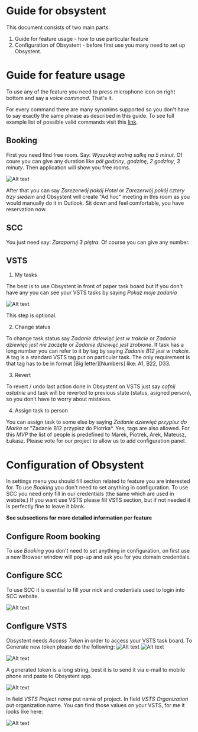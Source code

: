 # Guide for obsystent
This document consists of two main parts:
1. Guide for feature usage - how to use particular feature
2. Configuration of Obsystent - before first use you many need to set up Obsystent.

# Guide for feature usage

To use any of the feature you need to press microphone icon on right bottom and say a *voice command*.
That's it.


For every command there are many synonims supported so you don't have to say exactly the same phrase as described in this guide. To see full example list of possible valid commands visit this [link](https://gist.github.com/brokuene/844a9c34cee97552e2fc5545e30350d0).

## Booking
First you need find free room. Say: *Wyszukaj wolną salkę na 5 minut*. Of coure you can give any duration like *pół godziny*, *godzinę*, *2 godziny*, *3 minuty*.
Then application will show you free rooms.

![Alt text](img/booking1.png?raw=true "Title")

After that you can say *Zarezerwój pokój Hotel* or *Zarezerwój pokój cztery trzy siedem* and Obsystent will create "Ad hoc" meeting in this room as you would manually do it in Outlook. Sit down and feel comfortable, you have reservation now.

## SCC
You just need say: *Zaraportuj 3 piętra*. Of course you can give any number.

## VSTS

1. My tasks

The best is to use Obsystent in front of paper task board but if you don't have any you can see your VSTS tasks by saying *Pokaż moje zadania*

![Alt text](img/vsts1.png?raw=true "Title")

This step is optional.

2. Change status

To change task status say *Zadanie dziewięć jest w trakcie* or *Zadanie dziewięć jest nie zaczęte* or *Zadanie dziewięć jest zrobione*.
If task has a long number you can refer to it by tag by saying *Zadanie B12 jest w trakcie*.
A tag is a standard VSTS tag put on particular task. The only requirement is that tag has to be in format [Big letter][Numbers] like: A1, B22, D33.

3. Revert

To revert / undo last action done in Obsystent on VSTS just say *cofnij ostatnie* and task will be reverted to previous state (status, asigned person), so you don't have to worry about mistakes.

4. Assign task to person

You can assign task to some else by saying *Zadanie dziewięć przypisz do Marka* or "Zadanie B12 przypisz do Piotrka*. Yes, tags are also allowed. For this *MVP* the list of people is predefined to Marek, Piotrek, Arek, Mateusz, Łukasz. Please vote for our project to allow us to add configuration panel.


# Configuration of Obsystent
In settings menu you should fill section related to feature you are interested for.
To use *Booking* you don't need to set anything in configuration.
To use SCC you need only fill in our credentials (the same which are used in website.)
If you want use VSTS please fill VSTS section, but if not needed it is perfectly fine to leave it blank.

**See subsections for more detailed information per feature**

## Configure Room booking
To use *Booking* you don't need to set anything in configuration, on first use a new Browser window will pop-up and ask you for you domain credentials.

## Configure SCC
To use SCC it is esential to fill your nick and credentials used to login into SCC website.

![Alt text](img/ob2.png?raw=true "Title")

## Configure VSTS
Obsystent needs *Access Token* in order to access your VSTS task board. 
To Generate new token please do the following:
![Alt text](img/vstsConfig1.png?raw=true "Title")
![Alt text](img/vstsConfig2.png?raw=true "Title")

![Alt text](img/vstsConfig3.png?raw=true "Title")

A generated token is a long string, best it is to send it via e-mail to mobile phone and paste to Obsystent app.

![Alt text](img/ob1.png?raw=true "Title")

In field *VSTS Project name* put name of project.
In field *VSTS Organization* put organization name.
You can find those values on your VSTS, for me it looks like here:

![Alt text](img/vstsConfig4.png?raw=true "Title")
